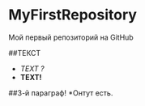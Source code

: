 # MyFirstRepository

Мой первый репозиторий на GitHub

##ТЕКСТ

* *TEXT ?*
* **TEXT!**

##3-й параграф!
*Онтут есть.
